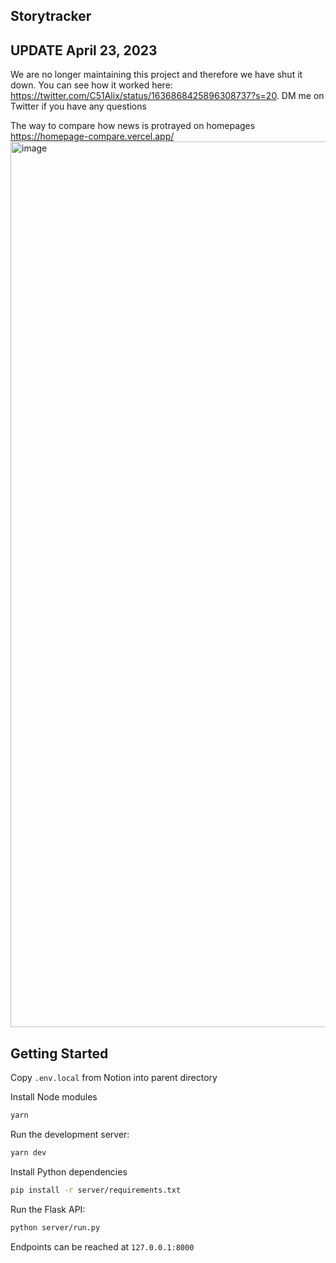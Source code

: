 ## Storytracker

## UPDATE April 23, 2023
We are no longer maintaining this project and therefore we have shut it down. You can see how it worked here: https://twitter.com/C51Alix/status/1636868425896308737?s=20. DM me on Twitter if you have any questions

The way to compare how news is protrayed on homepages
https://homepage-compare.vercel.app/
<img width="1417" alt="image" src="https://user-images.githubusercontent.com/62365251/222364499-63e159f0-0639-40d7-a3bc-229910690771.png">
## Getting Started

Copy `.env.local` from Notion into parent directory

Install Node modules
```bash
yarn
```

Run the development server:

```bash
yarn dev
```

Install Python dependencies
```bash
pip install -r server/requirements.txt
```

Run the Flask API:
```bash
python server/run.py
```

Endpoints can be reached at `127.0.0.1:8000`
